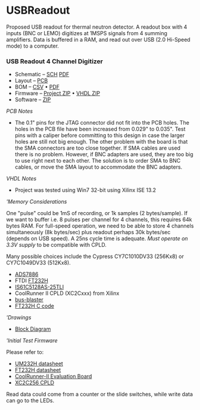 # USBReadout
Proposed USB readout for thermal neutron detector.  A readout box with 4 inputs (BNC or LEMO) digitizes at 1MSPS signals from 4 summing amplifiers.  Data is buffered in a RAM, and read out over USB (2.0 Hi-Speed mode) to a computer.

### USB Readout 4 Channel Digitizer

 * Schematic &ndash; [SCH](http://ohm.bu.edu/~swd/wire_chamber/USB_readout/usb_readout_2a.sch)
  [PDF](http://ohm.bu.edu/~swd/wire_chamber/USB_readout/usb_readout_2a.pdf)
 * Layout &ndash; [PCB](http://ohm.bu.edu/~swd/wire_chamber/USB_readout/usb_readout_2c.pcb)
 * BOM &ndash; [CSV](http://ohm.bu.edu/~swd/wire_chamber/USB_readout/USB_Readout_BOM.csv) &bull; [PDF](http://ohm.bu.edu/~swd/wire_chamber/USB_readout/USB_Readout_BOM.pdf)
 * Firmware &ndash; [Project ZIP](http://ohm.bu.edu/~swd/wire_chamber/USB_readout/USB_readout_firmware_project.zip) &bull; [VHDL ZIP](http://ohm.bu.edu/~swd/wire_chamber/USB_readout/USB_readout_firmware_VHDL.zip)
 * Software &ndash; [ZIP](http://ohm.bu.edu/~swd/wire_chamber/USB_readout/USB_readout_software.zip)

*PCB Notes*
 * The 0.1" pins for the JTAG connector did not fit into the PCB holes. The holes in the PCB file have been increased from 0.029" to 0.035". Test pins with a caliper before committing to this design in case the larger holes are still not big enough. The other problem with the board is that the SMA connectors are too close together. If SMA cables are used there is no problem. However, if BNC adapters are used, they are too big to use right next to each other. The solution is to order SMA to BNC cables, or move the SMA layout to accommodate the BNC adapters.

*VHDL Notes*
 * Project was tested using Win7 32-bit using Xilinx ISE 13.2

*'Memory Considerations*

One "pulse" could be 1mS of recording, or 1k samples (2 bytes/sample).  If we want to buffer i.e. 8 pulses per channel for 4 channels, this requires 64k bytes RAM.  For full-speed operation, we need to be able to store 4 channels simultaneously (8k bytes/sec) plus readout perhaps 30k bytes/sec (depends on USB speed).  A 25ns cycle time is adequate.  <em>Must operate on 3.3V supply</em> to be compatible with CPLD.

Many possible choices include the Cypress CY7C1010DV33 (256Kx8) or CY7C1049DV33 (512Kx8).


 * [ADS7886](http://focus.ti.com/docs/prod/folders/print/ads7886.html)
 * FTDI [FT232H](http://www.ftdichip.com/Products/ICs/FT232H.htm)
 * [IS61C5128AS-25TLI](http://www.issi.com/pdf/61-64C5128AL.pdf)
 * CoolRunner II CPLD (XC2Cxxx) from Xilinx
 * [bus-blaster](http://www.seeedstudio.com/depot/bus-blaster-v2-jtag-debugger-p-807.html?cPath=174&zenid=88cac76f48af65aaa58eca0eeb09510a)
 * [FT232H C code](http://svn.navi.cx/misc/trunk/nds/dsi/ram-tracer/host/)

*'Drawings*

 * [Block Diagram](https://docs.google.com/drawings/d/1tSsMtzeR61coKPAi3TfiDoxv5R6zU2kryjOlZQ7vgsU/edit?hl=en_US&authkey=CNOm-94K)

*'Initial Test Firmware*

Please refer to:
 * [UM232H datasheet](http://www.ftdichip.com/Support/Documents/DataSheets/Modules/DS_UM232H.pdf)
 * [FT232H datasheet](http://www.ftdichip.com/Support/Documents/DataSheets/ICs/DS_FT232H.pdf)
 * [CoolRunner-II Evaluation Board](http://www.xilinx.com/support/documentation/boards_and_kits/ug501.pdf)
 * [XC2C256 CPLD](http://www.xilinx.com/support/documentation/data_sheets/ds094.pdf)



Read data could come from a counter or the slide switches, while write data can go to the LEDs.

